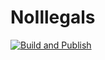 # NoIllegals

[![Build and Publish](https://github.com/SimplyVanilla/NoIllegals/actions/workflows/build-and-publish.yml/badge.svg)](https://github.com/SimplyVanilla/NoIllegals/actions/workflows/build-and-publish.yml)
